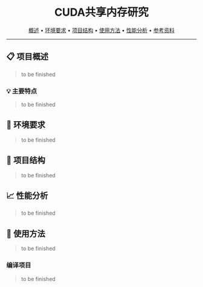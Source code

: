 
<div align="center">
  <h1> CUDA共享内存研究 </h1>
  <p>
    <a href="#项目概述">概述</a> •
    <a href="#环境要求">环境要求</a> •
    <a href="#项目结构">项目结构</a> •
    <a href="#使用方法">使用方法</a> •
    <a href="#性能分析">性能分析</a> •
    <a href="#参考资料">参考资料</a>
  </p>
</div>

---

## 📋 项目概述

> to be finished

### 💡 主要特点

> to be finished

## 🔧 环境要求

> to be finished

## 📁 项目结构

> to be finished
>
> 
## 📈 性能分析

> to be finished
## 🚀 使用方法

> to be finished
### 编译项目
> to be finished
